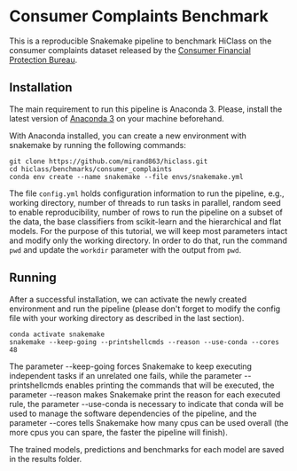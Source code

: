 # Consumer Complaints Benchmark

This is a reproducible Snakemake pipeline to benchmark HiClass on the consumer complaints dataset released by the [Consumer Financial Protection Bureau](https://www.consumerfinance.gov/data-research/consumer-complaints/).

## Installation

The main requirement to run this pipeline is Anaconda 3. Please, install the latest version of [Anaconda 3](https://www.anaconda.com/products/distribution) on your machine beforehand.

With Anaconda installed, you can create a new environment with snakemake by running the following commands:

```
git clone https://github.com/mirand863/hiclass.git
cd hiclass/benchmarks/consumer_complaints
conda env create --name snakemake --file envs/snakemake.yml
```

The file `config.yml` holds configuration information to run the pipeline, e.g., working directory, number of threads to run tasks in parallel, random seed to enable reproducibility, number of rows to run the pipeline on a subset of the data, the base classifiers from scikit-learn and the hierarchical and flat models. For the purpose of this tutorial, we will keep most parameters intact and modify only the working directory. In order to do that, run the command `pwd` and update the `workdir` parameter with the output from `pwd`.

## Running

After a successful installation, we can activate the newly created environment and run the pipeline (please don't forget to modify the config file with your working directory as described in the last section).

```
conda activate snakemake
snakemake --keep-going --printshellcmds --reason --use-conda --cores 48
```

The parameter --keep-going forces Snakemake to keep executing independent tasks if an unrelated one fails, while the parameter --printshellcmds enables printing the commands that will be executed, the parameter --reason makes Snakemake print the reason for each executed rule, the parameter --use-conda is necessary to indicate that conda will be used to manage the software dependencies of the pipeline, and the parameter --cores tells Snakemake how many cpus can be used overall (the more cpus you can spare, the faster the pipeline will finish).

The trained models, predictions and benchmarks for each model are saved in the results folder.
